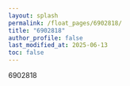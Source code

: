 ```yaml
---
layout: splash
permalink: /float_pages/6902818/
title: "6902818"
author_profile: false
last_modified_at: 2025-06-13
toc: false
---
```

 
6902818
